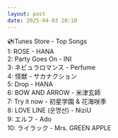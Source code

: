 ```yaml
---
layout: post
date: 2025-04-03 20:10
---
```


💿iTunes Store - Top Songs<br />
1: ROSE - HANA<br />
2: Party Goes On - INI<br />
3: ネビュラロマンス - Perfume<br />
4: 怪獣 - サカナクション<br />
5: Drop - HANA<br />
6: BOW AND ARROW - 米津玄師<br />
7: Try it now - 初星学園 & 花海咲季<br />
8: LOVE LINE (운명선) - NiziU<br />
9: エルフ - Ado<br />
10: ライラック - Mrs. GREEN APPLE<br />
